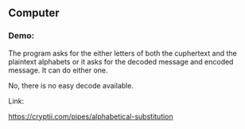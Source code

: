 ## Computer

### Demo:

The program asks for the either letters of both the cuphertext and the plaintext alphabets or it asks for the decoded message and encoded message. It can do either one.

No, there is no easy decode available.

Link:

https://cryptii.com/pipes/alphabetical-substitution
